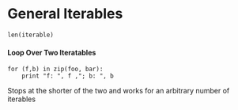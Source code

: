 # General Iterables

`len(iterable)`

#### Loop Over Two Iteratables

```
for (f,b) in zip(foo, bar):
    print "f: ", f ,"; b: ", b
```

Stops at the shorter of the two and works for an arbitrary number of iterables